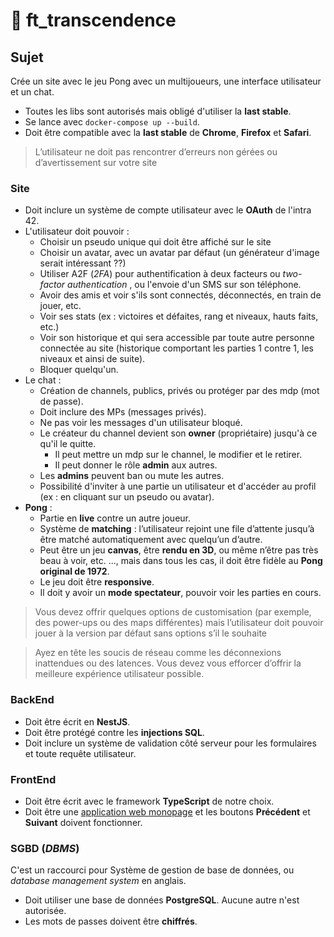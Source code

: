 # 🚧 ft_transcendence


## Sujet

Crée un site avec le jeu Pong avec un multijoueurs, une interface utilisateur et un chat.

- Toutes les libs sont autorisés mais obligé d'utiliser la **last stable**.
- Se lance avec `docker-compose up --build`.
- Doit être compatible avec la **last stable** de **Chrome**, **Firefox** et **Safari**.

> L’utilisateur ne doit pas rencontrer d’erreurs non gérées ou d’avertissement sur votre site

### Site
- Doit inclure un système de compte utilisateur avec le **OAuth** de l'intra 42.
- L'utilisateur doit pouvoir : 
	- Choisir un pseudo unique qui doit être affiché sur le site
	- Choisir un avatar, avec un avatar par défaut (un générateur d'image serait intéressant ??)
	- Utiliser A2F (_2FA_) pour authentification à deux facteurs ou _two-factor authentication_ , ou l'envoie d'un SMS sur son téléphone.
	- Avoir des amis et voir s'ils sont connectés, déconnectés, en train de jouer, etc.
	- Voir ses stats (ex : victoires et défaites, rang et niveaux, hauts faits, etc.)
	- Voir son historique et qui sera accessible par toute autre personne connectée au site (historique comportant les parties 1 contre 1, les niveaux et ainsi de suite).
	- Bloquer quelqu'un.
- Le chat :
	- Création de channels, publics, privés ou protéger par des mdp (mot de passe).
	- Doit inclure des MPs (messages privés).
	- Ne pas voir les messages d'un utilisateur bloqué.
	- Le créateur du channel devient son **owner** (propriétaire) jusqu'à ce qu'il le quitte.
		- Il peut mettre un mdp sur le channel, le modifier et le retirer.
		- Il peut donner le rôle **admin** aux autres.
	- Les **admins** peuvent ban ou mute les autres.
	- Possibilité d'inviter à une partie un utilisateur et d'accéder au profil (ex : en cliquant sur un pseudo ou avatar).
- **Pong** :
	- Partie en **live** contre un autre joueur.
	- Système de **matching** : l’utilisateur rejoint une file d’attente jusqu’à être matché automatiquement avec quelqu’un d’autre.
	- Peut être un jeu **canvas**, être **rendu en 3D**, ou même n’être pas très beau à voir, etc. ..., mais dans tous les cas, il doit être fidèle au **Pong original de 1972**.
	- Le jeu doit être **responsive**.
	- Il doit y avoir un **mode spectateur**, pouvoir voir les parties en cours.

> Vous devez offrir quelques options de customisation (par exemple, des power-ups ou des maps différentes) mais l’utilisateur doit pouvoir jouer à la version par défaut sans options s’il le souhaite


> Ayez en tête les soucis de réseau comme les déconnexions inattendues ou des latences. Vous devez vous efforcer d’offrir la meilleure expérience utilisateur possible.

### BackEnd
- Doit être écrit en **NestJS**.
- Doit être protégé contre les **injections SQL**.
- Doit inclure un système de validation côté serveur pour les formulaires et toute requête utilisateur.

### FrontEnd
- Doit être écrit avec le framework **TypeScript** de notre choix.
- Doit être une [application web monopage](https://fr.wikipedia.org/wiki/Application_web_monopage) et les boutons **Précédent** et **Suivant** doivent fonctionner.
### SGBD (_DBMS_)
C'est un raccourci pour Système de gestion de base de données, ou _database management system_ en anglais.
- Doit utiliser une base de données **PostgreSQL**. Aucune autre n'est autorisée.
- Les mots de passes doivent être **chiffrés**.
